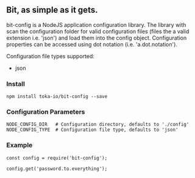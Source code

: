 ## Bit, as simple as it gets.

bit-config is a NodeJS application configuration library. The library with scan the configuration folder for valid configuration files (files the a valid extension i.e. 'json')  and load them into the config object. Configuration properties can be accessed using dot notation (i.e. 'a.dot.notation').

Configuration file types supported:
* json

### Install
```
npm install toka-io/bit-config --save
```

### Configuration Parameters
```
NODE_CONFIG_DIR   # Configuration directory, defaults to './config'
NODE_CONFIG_TYPE  # Configuration file type, defaults to 'json'
```

### Example
```
const config = require('bit-config');

config.get('password.to.everything');
```
